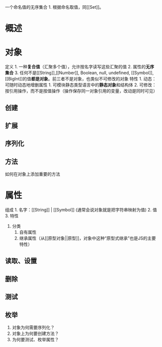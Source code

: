 一个命名值的无序集合
	1. 根据命名取值，同[[Set]]。

# 概述

# 对象
定义
	1. 一种**复合值**（汇聚多个值），允许按名字读写这些汇聚的值
	2. 属性的**无序集合**
	3. 任何不是[[String]],[[Number]], Boolean, null, undefined, [[Symbol]], [[BigInt]]的值**都是对象**。前三者不是对象，也类似不可修改的对象
特性
	1. 动态：可随时动态地增删属性
		1. 可模块静态类型语言中的**静态对象**和结构体
	2. 可修改：按引用操作，而不是按值操作（操作保存同一对象引用的变量，改动是同时可见）
## 创建

## 扩展
## 序列化
## 方法
如何在对象上添加重要的方法

# 属性
组成
	1. 名字：[[String]] | [[Symbol]] (通常会说对象就是把字符串映射为值)
	2. 值
	3. 特性
1. 分类
	1. 自有属性
	2. 继承属性（从[[原型对象||原型]]，对象中这种“原型式继承”也是JS的主要特性）
## 读取、设置
## 删除
## 测试
## 枚举

1. 对象为何需要序列化？
2. 对象上为何要创建方法？
3. 为何要测试、枚举属性？